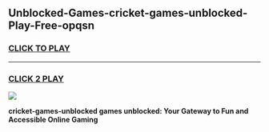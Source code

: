 
## Unblocked-Games-cricket-games-unblocked-Play-Free-opqsn
<h3>
<a href="https://premium76.site?title=cricket-games-unblocked&ref=20M">CLICK TO PLAY</a></h3>
<hr>

<h3>
<a href="https://premium76.site?title=cricket-games-unblocked&ref=20M">CLICK 2 PLAY</a>
  
</h3>

<a href="https://premium76.site?title=cricket-games-unblocked&ref=19M"><img src="https://clearcache.store/games.png"></a>


**cricket-games-unblocked games unblocked: Your Gateway to Fun and Accessible Online Gaming**
